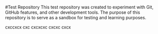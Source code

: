 #Test Repository
This test repository was created to experiment with Git, GitHub features, and other development tools. The purpose of this repository is to serve as a sandbox for testing and learning purposes.

cxccxcx
cxc
cxcxcxc
cxcxc
cxcx
